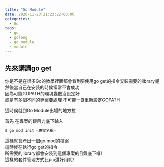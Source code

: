 ```yaml
---
title: "Go Module"
date: 2020-11-23T21:23:22-00:00
categories:
  - Go
tags:
  - go
  - golang
  - go module
  - module
---
```

## 先來講講go get  
你是不是在很多Go的教學裡面都會看到要使用go get的指令安裝需要的library呢  
然後當自己在安裝的時候常常不會成功  
因為可能GOPATH的環境變數沒設定好  
或是有多個不同的專案要處理 不可能一直重新設定GOPATH  

這時候就到Go Module出場的地方拉  

首先 在專案的跟目力底下輸入  
```sh
$ go mod init <專案名稱>
```  
這樣就會產出一個go.mod的檔案  
這時候在執行go get的指令  
所需要的library都會安裝到這個專案的目錄底下囉!  
這樣的套件管理方式比pip還好用呢!
